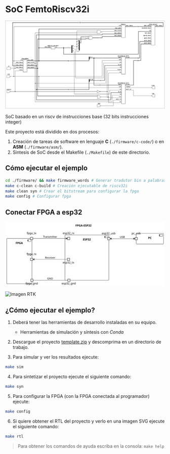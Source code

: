 <!-- LTeX: enabled=true language=es -->
<!-- :set spell! -->
<!-- :MarkdownPreview -->
<!-- :GenTocMarked -->

# SoC FemtoRiscv32i

![SoC FemtoR32i](./SOC.svg)


SoC basado en un riscv de instrucciones base (32 bits instrucciones integer)

Este proyecto está dividido en dos procesos:

1. Creación de tareas de software en lenguaje **C** (`./firmware/c-code/`) o en **ASM** (`./firmware/asm/`).
2. Sintesis de SoC desde el Makefile (`./Makefile`) de este directorio.

## Cómo ejecutar el ejemplo

```bash
cd ./firmware/ && make firmware_words # Generar tradutor bin a palabras. Solo se ejecuta una ÚNICA VEZ
make c-clean c-build # Creación ejecutable de riscv32i
make clean syn # Crear el bitstream para configurar la fpga
make config # Configurar fpga
```
## Conectar FPGA a esp32

![fpga-esp32](./docs/soc-esp32.svg)

![Imagen RTK](./blink.png)

## ¿Cómo ejecutar el ejemplo?

1. Deberá tener las herramientas de desarrollo instaladas en su equipo.
    * Herramientas de simulación y síntesis con *Conda*

2. Descargue el proyecto [template.zip](./template.zip) y descomprima en un directorio de trabajo.

3. Para simular y ver los resultados ejecute:
```bash
make sim
```

4. Para sintetizar el proyecto ejecute el siguiente comando:
```bash
make syn
```

5. Para configurar la FPGA (con la FPGA conectada al programador) ejecute:
```bash
make config
```

6. Si quiere obtener el RTL del proyecto y verlo en una imagen SVG ejecute el siguiente comando:
```bash
make rtl
```

> Para obtener los comandos de ayuda escriba en la consola: `make help`
